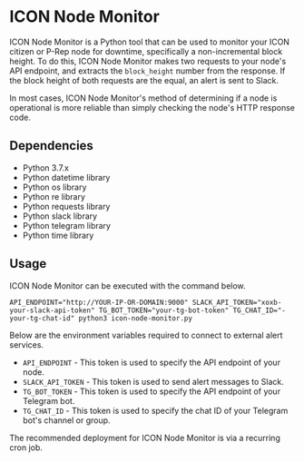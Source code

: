# ICON Node Monitor

ICON Node Monitor is a Python tool that can be used to monitor your ICON citizen or P-Rep node for downtime, specifically a non-incremental block height. To do this, ICON Node Monitor makes two requests to your node's API endpoint, and extracts the `block_height` number from the response. If the block height of both requests are the equal, an alert is sent to Slack.

In most cases, ICON Node Monitor's method of determining if a node is operational is more reliable than simply checking the node's HTTP response code.

## Dependencies
* Python 3.7.x
* Python datetime library
* Python os library
* Python re library
* Python requests library
* Python slack library
* Python telegram library
* Python time library

## Usage

ICON Node Monitor can be executed with the command below.

```
API_ENDPOINT="http://YOUR-IP-OR-DOMAIN:9000" SLACK_API_TOKEN="xoxb-your-slack-api-token" TG_BOT_TOKEN="your-tg-bot-token" TG_CHAT_ID="-your-tg-chat-id" python3 icon-node-monitor.py
```

Below are the environment variables required to connect to external alert services.
* `API_ENDPOINT` - This token is used to specify the API endpoint of your node.
* `SLACK_API_TOKEN` - This token is used to send alert messages to Slack.
* `TG_BOT_TOKEN` - This token is used to specify the API endpoint of your Telegram bot.
* `TG_CHAT_ID` - This token is used to specify the chat ID of your Telegram bot's channel or group.

The recommended deployment for ICON Node Monitor is via a recurring cron job.
